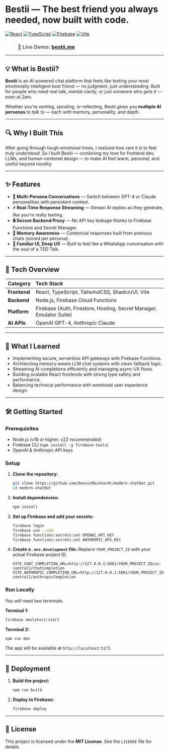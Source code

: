 # Bestii — The best friend you always needed, now built with code.

[![React](https://img.shields.io/badge/React-20232A?style=for-the-badge&logo=react&logoColor=61DAFB)](https://reactjs.org/)
[![TypeScript](https://img.shields.io/badge/TypeScript-007ACC?style=for-the-badge&logo=typescript&logoColor=white)](https://www.typescriptlang.org/)
[![Firebase](https://img.shields.io/badge/Firebase-FFCA28?style=for-the-badge&logo=firebase&logoColor=black)](https://firebase.google.com/)
[![Vite](https://img.shields.io/badge/Vite-646CFF?style=for-the-badge&logo=vite&logoColor=white)](https://vitejs.dev/)

> ### 🧠 **Live Demo: [bestii.me](https://bestii.me)**

---

## 💡 What is Bestii?

**Bestii** is an AI-powered chat platform that feels like texting your most emotionally intelligent best friend — no judgment, just understanding. Built for people who need real talk, mental clarity, or just someone who _gets it_ — even at 2am.

Whether you're venting, spiraling, or reflecting, Bestii gives you **multiple AI personas** to talk to — each with memory, personality, and depth.

---

## 🔍 Why I Built This

After going through tough emotional times, I realized how rare it is to feel _truly understood_. So I built Bestii — combining my love for frontend dev, LLMs, and human-centered design — to make AI feel warm, personal, and useful beyond novelty.

---

## ✨ Features

- **💬 Multi-Persona Conversations** — Switch between GPT-4 or Claude personalities with persistent context.
- **⚡ Real-Time Response Streaming** — Stream AI replies as they generate, like you're really texting.
- **🔒 Secure Backend Proxy** — No API key leakage thanks to Firebase Functions and Secret Manager.
- **🧠 Memory Awareness** — Contextual responses built from previous chats (stored per persona).
- **📱 Familiar UI, Deep UX** — Built to feel like a WhatsApp conversation with the soul of a TED Talk.

---

## 🧰 Tech Overview

| Category     | Tech Stack                                                          |
| :----------- | :------------------------------------------------------------------ |
| **Frontend** | React, TypeScript, TailwindCSS, Shadcn/UI, Vite                     |
| **Backend**  | Node.js, Firebase Cloud Functions                                   |
| **Platform** | Firebase (Auth, Firestore, Hosting, Secret Manager, Emulator Suite) |
| **AI APIs**  | OpenAI GPT-4, Anthropic Claude                                      |

---

## 🧠 What I Learned

- Implementing secure, serverless API gateways with Firebase Functions.
- Architecting memory-aware LLM chat systems with clean fallback logic.
- Streaming AI completions efficiently and managing async UX flows.
- Building scalable React frontends with strong type safety and performance.
- Balancing technical performance with emotional user experience design.

---

## 🛠️ Getting Started

### Prerequisites

- Node.js (v18 or higher, v22 recommended)
- Firebase CLI (`npm install -g firebase-tools`)
- OpenAI & Anthropic API keys

### Setup

1.  **Clone the repository:**

    ```bash
    git clone https://github.com/DennisMainhardt/modern-chatbot.git
    cd modern-chatbot
    ```

2.  **Install dependencies:**

    ```bash
    npm install
    ```

3.  **Set up Firebase and add your secrets:**

    ```bash
    firebase login
    firebase use --add
    firebase functions:secrets:set OPENAI_API_KEY
    firebase functions:secrets:set ANTHROPIC_API_KEY
    ```

4.  **Create a `.env.development` file:**
    Replace `YOUR_PROJECT_ID` with your actual Firebase project ID.
    ```env
    VITE_CHAT_COMPLETION_URL=http://127.0.0.1:5001/YOUR_PROJECT_ID/us-central1/chatCompletion
    VITE_ANTHROPIC_COMPLETION_URL=http://127.0.0.1:5001/YOUR_PROJECT_ID/us-central1/anthropicCompletion
    ```

### Run Locally

You will need two terminals.

**Terminal 1:**

```bash
firebase emulators:start
```

**Terminal 2:**

```bash
npm run dev
```

The app will be available at `http://localhost:5173`.

---

## 🚀 Deployment

1.  **Build the project:**

    ```bash
    npm run build
    ```

2.  **Deploy to Firebase:**
    ```bash
    firebase deploy
    ```

---

## 📄 License

This project is licensed under the **MIT License**. See the `LICENSE` file for details.
